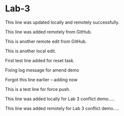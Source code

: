 # Lab-3

This line was updated locally and remotely successfully.

This line was added remotely from GitHub.

This is another remote edit from GitHub.

This is another local edit.


First test line added for reset task.

Fixing log message for amend demo

Forgot this line earlier – adding now

This is a test line for force push.

This line was added locally for Lab 3 conflict demo.....

This line was added remotely for Lab 3 conflict demo.....






